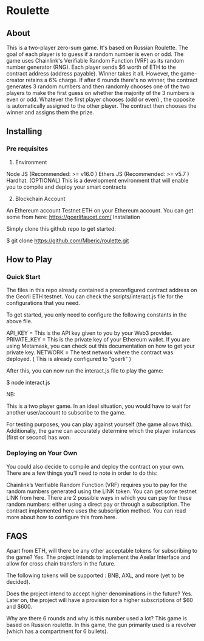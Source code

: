 # Roulette

## About

This is a two-player zero-sum game. It's based on Russian Roulette.
The goal of each player is to guess if a random number is even or odd. The game uses Chainlink's Verifiable Random Function (VRF) as its random number generator (RNG).
Each player sends $6 worth of ETH to the contract address (address payable). Winner takes it all. However, the game-creator retains a 6% charge.
If after 6 rounds there's no winner, the contract generates 3 random numbers and then randomly chooses one of the two players to make the first guess on whether the majority of the 3 numbers is even or odd. Whatever the first player chooses (odd or even) , the opposite is automatically assigned to the other player. The contract then chooses the winner and assigns them the prize.

## Installing

### Pre requisites

1. Environment

Node JS (Recommended: >= v16.0 )
Ethers JS (Recommended: >= v5.7 )
Hardhat. (OPTIONAL) This is a development environment that will enable you to compile and deploy your smart contracts

2. Blockchain Account

An Ethereum account
Testnet ETH on your Ethereum account. You can get some from here: https://goerlifaucet.com/
Installation

Simply clone this github repo to get started:

$ git clone https://github.com/Mberic/roulette.git

## How to Play

### Quick Start

The files in this repo already contained a preconfigured contract address on the Georli ETH testnet. You can check the scripts/interact.js file for the configurations that you need.

To get started, you only need to configure the following constants in the above file.

API_KEY = This is the API key given to you by your Web3 provider. 
PRIVATE_KEY = This is the private key of your Ethereum wallet. If you are using Metamask, you can check out this documentation on how to get your private key. 
NETWORK = The test network where the contract was deployed. ( This is already configured to “goerli” ) 

After this, you can now run the interact.js file to play the game:

$ node interact.js

NB: 

This is a two player game. In an ideal situation, you would have to wait for another user/account to subscribe to the game.

For testing purposes, you can play against yourself (the game allows this). Additionally, the game can accurately determine which the player instances (first or second) has won. 

### Deploying on Your Own

You could also decide to compile and deploy the contract on your own. There are a few things you’ll need to note in order to do this:

Chainlink’s Verifiable Random Function (VRF) requires you to pay for the random numbers generated using the LINK token. You can get some testnet LINK from here.
There are 2 possible ways in which you can pay for these random numbers: either using a direct pay or through a subscription. The contract implemented here uses the subscription method.  You can read more about how to configure this from here.

## FAQS

Apart from ETH, will there be any other acceptable tokens for subscribing to the game? 
Yes. The project intends to implement the Axelar Interface and allow for cross chain transfers in the future. 

The following tokens will be supported : BNB, AXL, and more (yet to be decided).

Does the project intend to accept higher denominations in the future?
Yes. Later on, the project will have a provision for a higher subscriptions of $60 and $600.

Why are there 6 rounds and why is this number used a lot?
This game is based on Russion roulette. In this game, the gun primarily used is a revolver (which has a compartment for 6 bullets). 
